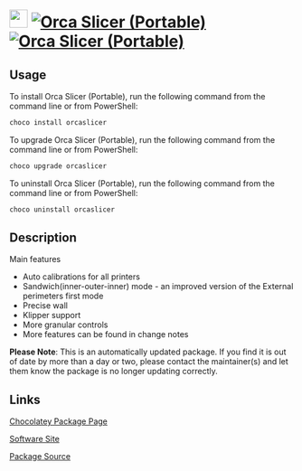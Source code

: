 # <img src="https://rawcdn.githack.com/strausmann/ChocolateyPackages/36067a6ca0fde5ea168df1ebe192c9ffc55f614d/icons/orcaslicer.png" width="32" height="32"/> [![Orca Slicer (Portable)](https://img.shields.io/chocolatey/v/orcaslicer.svg?label=Orca+Slicer+(Portable))](https://community.chocolatey.org/packages/orcaslicer) [![Orca Slicer (Portable)](https://img.shields.io/chocolatey/dt/orcaslicer.svg)](https://community.chocolatey.org/packages/orcaslicer)

## Usage

To install Orca Slicer (Portable), run the following command from the command line or from PowerShell:

```powershell
choco install orcaslicer
```

To upgrade Orca Slicer (Portable), run the following command from the command line or from PowerShell:

```powershell
choco upgrade orcaslicer
```

To uninstall Orca Slicer (Portable), run the following command from the command line or from PowerShell:

```powershell
choco uninstall orcaslicer
```

## Description

Main features
- Auto calibrations for all printers
- Sandwich(inner-outer-inner) mode - an improved version of the External perimeters first mode
- Precise wall
- Klipper support
- More granular controls
- More features can be found in change notes

**Please Note**: This is an automatically updated package. If you find it is out of date by more than a day or two, please contact the maintainer(s) and let them know the package is no longer updating correctly.


## Links

[Chocolatey Package Page](https://community.chocolatey.org/packages/orcaslicer)

[Software Site](https://github.com/SoftFever/OrcaSlicer)

[Package Source](https://github.com/strausmann/ChocolateyPackages/tree/master/automatic/orcaslicer)

